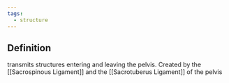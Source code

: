 ```yaml
---
tags:
  - structure
---
```

## Definition
transmits structures entering and leaving the pelvis. Created by the [[Sacrospinous Ligament]] and the [[Sacrotuberus Ligament]] of the pelvis
